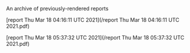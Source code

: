 An archive of previously-rendered reports

[report Thu Mar 18 04:16:11 UTC 2021](/report Thu Mar 18 04:16:11 UTC 2021.pdf)

[report Thu Mar 18 05:37:32 UTC 2021](/report Thu Mar 18 05:37:32 UTC 2021.pdf)
